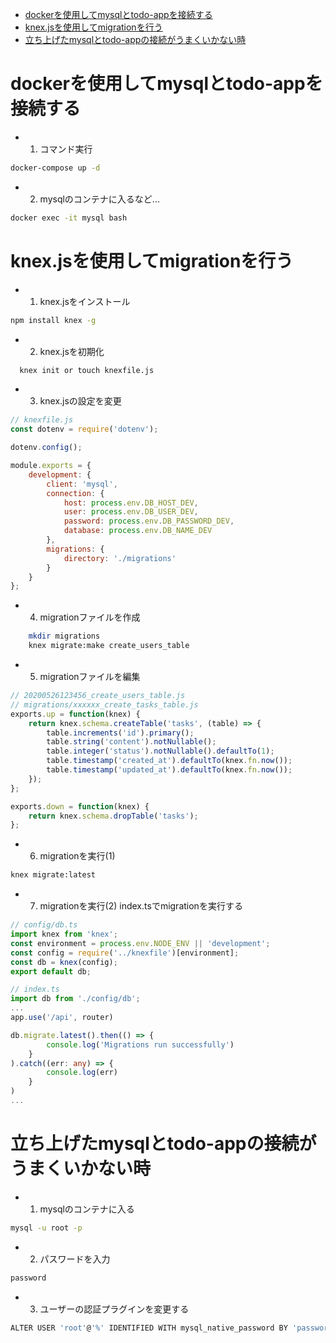 <!-- TOC -->
* [dockerを使用してmysqlとtodo-appを接続する](#dockerを使用してmysqlとtodo-appを接続する)
* [knex.jsを使用してmigrationを行う](#knexjsを使用してmigrationを行う)
* [立ち上げたmysqlとtodo-appの接続がうまくいかない時](#立ち上げたmysqlとtodo-appの接続がうまくいかない時)
<!-- TOC -->

# dockerを使用してmysqlとtodo-appを接続する
- 1. コマンド実行
```bash
docker-compose up -d
```

- 2. mysqlのコンテナに入るなど...
```bash
docker exec -it mysql bash
```

# knex.jsを使用してmigrationを行う
- 1. knex.jsをインストール
```bash
npm install knex -g
```

- 2. knex.jsを初期化
```bash
  knex init or touch knexfile.js
```

- 3. knex.jsの設定を変更
```js
// knexfile.js
const dotenv = require('dotenv');

dotenv.config();

module.exports = {
    development: {
        client: 'mysql',
        connection: {
            host: process.env.DB_HOST_DEV,
            user: process.env.DB_USER_DEV,
            password: process.env.DB_PASSWORD_DEV,
            database: process.env.DB_NAME_DEV
        },
        migrations: {
            directory: './migrations'
        }
    }
};

```

- 4. migrationファイルを作成
```bash
    mkdir migrations
    knex migrate:make create_users_table
```

- 5. migrationファイルを編集
```js
// 20200526123456_create_users_table.js
// migrations/xxxxxx_create_tasks_table.js
exports.up = function(knex) {
    return knex.schema.createTable('tasks', (table) => {
        table.increments('id').primary();
        table.string('content').notNullable();
        table.integer('status').notNullable().defaultTo(1);
        table.timestamp('created_at').defaultTo(knex.fn.now());
        table.timestamp('updated_at').defaultTo(knex.fn.now());
    });
};

exports.down = function(knex) {
    return knex.schema.dropTable('tasks');
};
```

- 6. migrationを実行(1)
```bash
knex migrate:latest
```

- 7. migrationを実行(2) index.tsでmigrationを実行する
```ts
// config/db.ts
import knex from 'knex';
const environment = process.env.NODE_ENV || 'development';
const config = require('../knexfile')[environment];
const db = knex(config);
export default db;

// index.ts
import db from './config/db';
...
app.use('/api', router)

db.migrate.latest().then(() => {
        console.log('Migrations run successfully')
    }
).catch((err: any) => {
        console.log(err)
    }
)
...
```

# 立ち上げたmysqlとtodo-appの接続がうまくいかない時
- 1. mysqlのコンテナに入る
```bash
mysql -u root -p
```

- 2. パスワードを入力
```bash
password
```

- 3. ユーザーの認証プラグインを変更する
```bash
ALTER USER 'root'@'%' IDENTIFIED WITH mysql_native_password BY 'password';
```
